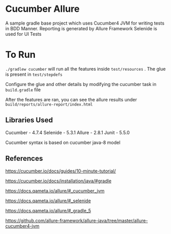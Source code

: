 # Cucumber Allure

A sample gradle base project which uses Cucumber4 JVM for writing tests in BDD Manner. Reporting is generated by Allure Framework
Selenide is used for UI Tests

# To Run

`./gradlew cucumber` will run all the features inside `test/resources` . The glue is present in `test/stepdefs`

Configure the glue and other details by modifying the cucumber task in `build.gradle` file

After the features are ran, you can see the allure results under `build/reports/allure-report/index.html`

## Libraries Used

Cucumber - 4.7.4
Selenide - 5.3.1
Allure - 2.8.1
Junit - 5.5.0

Cucumber syntax is based on cucumber java-8 model


## References

https://cucumber.io/docs/guides/10-minute-tutorial/

https://cucumber.io/docs/installation/java/#gradle

https://docs.qameta.io/allure/#_cucumber_jvm

https://docs.qameta.io/allure/#_selenide

https://docs.qameta.io/allure/#_gradle_5

https://github.com/allure-framework/allure-java/tree/master/allure-cucumber4-jvm




